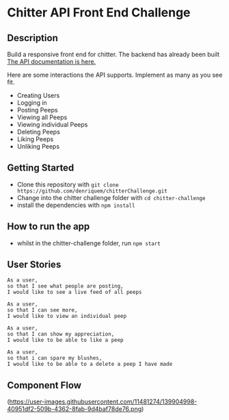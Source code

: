 # Chitter API Front End Challenge

## Description

Build a responsive front end for chitter. The backend has already been built [The API documentation is here.](https://github.com/makersacademy/chitter_api_backend)

Here are some interactions the API supports. Implement as many as you see fit.

- Creating Users
- Logging in
- Posting Peeps
- Viewing all Peeps
- Viewing individual Peeps
- Deleting Peeps
- Liking Peeps
- Unliking Peeps

## Getting Started

- Clone this repository with `git clone https://github.com/denriquem/chitterChallenge.git`
- Change into the chitter challenge folder with `cd chitter-challenge`
- install the dependencies with `npm install`

## How to run the app

- whilst in the chitter-challenge folder, run `npm start`

## User Stories

```
As a user,
so that I see what people are posting,
I would like to see a live feed of all peeps

As a user,
so that I can see more,
I would like to view an individual peep

As a user,
so that I can show my appreciation,
I would like to be able to like a peep

As a user,
so that i can spare my blushes,
I would like to be able to a delete a peep I have made

```
## Component Flow

(https://user-images.githubusercontent.com/11481274/139904998-40951df2-509b-4362-8fab-9d4baf78de76.png)

